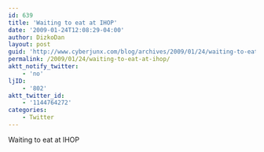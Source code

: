 ```yaml
---
id: 639
title: 'Waiting to eat at IHOP'
date: '2009-01-24T12:08:29-04:00'
author: DizkoDan
layout: post
guid: 'http://www.cyberjunx.com/blog/archives/2009/01/24/waiting-to-eat-at-ihop/'
permalink: /2009/01/24/waiting-to-eat-at-ihop/
aktt_notify_twitter:
    - 'no'
ljID:
    - '802'
aktt_twitter_id:
    - '1144764272'
categories:
    - Twitter
---
```


Waiting to eat at IHOP